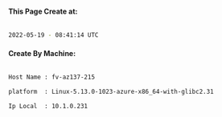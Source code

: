 
   
#### This Page Create at:

```bash

2022-05-19 - 08:41:14 UTC

```

#### Create By Machine:

```bash

Host Name : fv-az137-215

platform  : Linux-5.13.0-1023-azure-x86_64-with-glibc2.31

Ip Local  : 10.1.0.231

```

